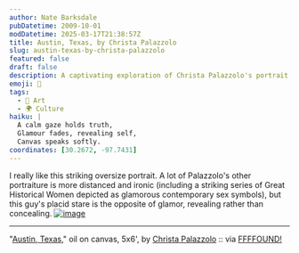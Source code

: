 ```yaml
---
author: Nate Barksdale
pubDatetime: 2009-10-01
modDatetime: 2025-03-17T21:38:57Z
title: Austin, Texas, by Christa Palazzolo
slug: austin-texas-by-christa-palazzolo
featured: false
draft: false
description: A captivating exploration of Christa Palazzolo's portrait work, particularly its intimate and revealing nature against the backdrop of irony in her other pieces.
emoji: 🎨
tags:
  - 🎨 Art
  - 🌍 Culture
haiku: |
  A calm gaze holds truth,  
  Glamour fades, revealing self,  
  Canvas speaks softly.
coordinates: [30.2672, -97.7431]
---
```


I really like this striking oversize portrait. A lot of Palazzolo's other portraiture is more distanced and ironic (including a striking series of Great Historical Women depicted as glamorous contemporary sex symbols), but this guy's placid stare is the opposite of glamor, revealing rather than concealing. [![image](http://culture-making.com/media/austin.jpg)](http://www.christapalazzolo.com/index2.html)

---

"[Austin, Texas](http://web.archive.org/web/20141223041049/http://www.christapalazzolo.com:80/index2.html)," oil on canvas, 5x6', by [Christa Palazzolo](http://web.archive.org/web/20141223041049/http://www.christapalazzolo.com:80/index2.html) :: via [FFFFOUND!](http://web.archive.org/web/20170513232144/http://ffffound.com/image/75af5875a48152d23bab0794470a4a30f2c927c1)
